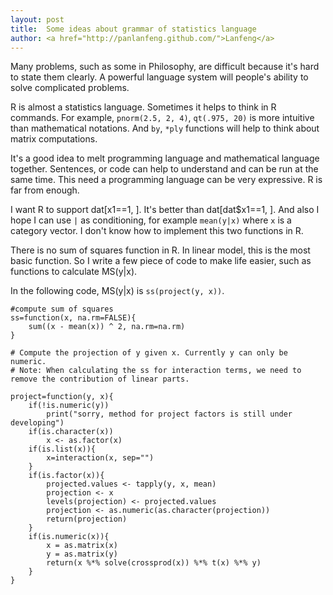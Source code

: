 ```yaml
---
layout: post
title:  Some ideas about grammar of statistics language
author: <a href="http://panlanfeng.github.com/">Lanfeng</a>
---
```


Many problems, such as some in Philosophy, are difficult because it's hard to state them clearly. A powerful language system will people's ability to solve complicated problems. 

R is almost a statistics language. Sometimes it helps to think in R commands. For example, `pnorm(2.5, 2, 4)`, `qt(.975, 20)` is more intuitive than mathematical notations. And `by`, `*ply` functions will help to think about matrix computations. 

It's a good idea to melt programming language and mathematical language together. Sentences, or code can help to understand and can be run at the same time. This need a programming language can be very expressive. R is far from enough.  

I want R to support dat[x1==1, ]. It's better than dat[dat$x1==1, ]. And also I hope I can use `|` as conditioning, for example `mean(y|x)` where `x` is a category vector. I don't know how to implement this two functions in R.

There is no sum of squares function in R. In linear model, this is the most basic function. So I write a few piece of code to make life easier, such as functions to calculate MS(y|x).

In the following code, MS(y|x) is `ss(project(y, x))`.

    #compute sum of squares
    ss=function(x, na.rm=FALSE){
        sum((x - mean(x)) ^ 2, na.rm=na.rm)
    }
    
    # Compute the projection of y given x. Currently y can only be numeric.
    # Note: When calculating the ss for interaction terms, we need to remove the contribution of linear parts. 
    
    project=function(y, x){
        if(!is.numeric(y))
            print("sorry, method for project factors is still under developing")
        if(is.character(x))
            x <- as.factor(x)
        if(is.list(x)){
            x=interaction(x, sep="")
        }
        if(is.factor(x)){
            projected.values <- tapply(y, x, mean)
            projection <- x
            levels(projection) <- projected.values
            projection <- as.numeric(as.character(projection))
            return(projection)
        }
        if(is.numeric(x)){
            x = as.matrix(x)
            y = as.matrix(y)
            return(x %*% solve(crossprod(x)) %*% t(x) %*% y)
        }
    }






